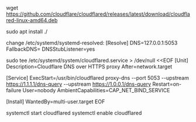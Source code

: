 wget https://github.com/cloudflare/cloudflared/releases/latest/download/cloudflared-linux-amd64.deb

sudo apt install ./

change /etc/systemd/systemd-resolved: 
[Resolve]
DNS=127.0.0.1:5053
FallbackDNS=
DNSStubListener=yes

sudo tee /etc/systemd/system/cloudflared.service > /dev/null <<EOF
[Unit]
Description=Cloudflare DNS over HTTPS proxy
After=network.target

[Service]
ExecStart=/usr/bin/cloudflared proxy-dns --port 5053 --upstream https://1.1.1.1/dns-query --upstream https://1.0.0.1/dns-query
Restart=on-failure
User=nobody
AmbientCapabilities=CAP_NET_BIND_SERVICE

[Install]
WantedBy=multi-user.target
EOF

systemctl start cloudflared
systemctl enable cloudflared


